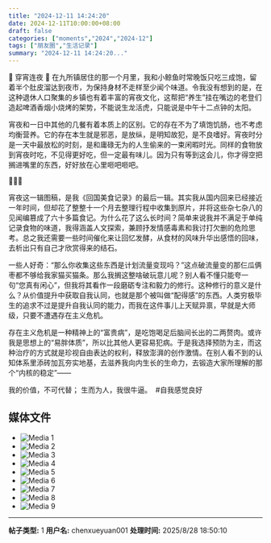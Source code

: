 ```yaml
---
title: "2024-12-11 14:24:20"
date: 2024-12-11T10:00:00+08:00
draft: false
categories: ["moments","2024","2024-12"]
tags: ["朋友圈","生活记录"]
summary: "2024-12-11 14:24:20..."
---
```


🏮 穿宵连夜 🏮
​
在九所镇居住的那一个月里，我和小鲸鱼时常晚饭只吃三成饱，留着半个肚皮溜达到夜市，为保持身材不走样至少闻个味道。令我没有想到的是，在这种退休人口聚集的乡镇也有着丰富的宵夜文化，这帮把“养生”挂在嘴边的老登们造起啤酒香烟小烧烤的架势，不能说生龙活虎，只能说是中午十二点钟的太阳。

宵夜和一日中其他的几餐有着本质上的区别。它的存在不为了填饱饥肠，也不考虑均衡营养。它的存在本生就是邪恶，是放纵，是明知故犯，是不良嗜好。宵夜时分是一天中最放松的时刻，是和庸碌无为的人生偷来的一束闲暇时光。同样的食物放到宵夜时吃，不见得更好吃，但一定最有味儿。因为只有等到这会儿，你才得空把搁进嘴里的东西，好好放在心里咂吧咂吧。

🏮🏮🏮

宵夜这一辑图稿，是我《回国美食记录》的最后一辑。其实我从国内回来已经接近一年时间，但却花了整整十一个月去整理行程中收集到原片，并将这些杂七杂八的见闻编篡成了六十多篇食记。为什么花了这么长时间？简单来说我并不满足于单纯记录食物的味道，我得涵盖人文探索，兼顾抒发情感毒素和我讨打欠删的危险思考。总之我还需要一些时间催化来让回忆发酵，从食材的风味升华出感悟的回味，去析出只有自己才欣赏得来的结石。

一些人好奇：“那么你收集这些东西是计划流量变现吗？”这点破流量变的那仨瓜俩枣都不够给我家猫买猫条。那么我搁这整啥破玩意儿呢？别人看不懂只能夸一句“您真有闲心”，但我将其看作一段磨砺专注和毅力的修行。这种修行的意义是什么？从价值提升中获取自我认同，也就是那个被叫做“配得感”的东西。人类穷极毕生的追求不过是提升自我认同的能力，而我在这件事儿上天赋异禀，早就是大师级，只要不遭遇存在主义危机。

存在主义危机是一种精神上的“富贵病”，是吃饱喝足后脑间长出的二两赘肉。或许我是思想上的“易胖体质”，所以比其他人更容易犯病。于是我选择预防为主，而这种治疗的方式就是珍视自由表达的权利，释放澎湃的创作激情。在别人看不到的认知体系里添砖加瓦夯实地基，去滋养我向内生长的生命力，去锻造大家所理解的那个“内核的稳定”——

我的价值，不可代替；
生而为人，我很牛逼。
​
​#自我感觉良好

## 媒体文件

- ![Media 1](/Moments/photos/2024-12-11/202412111424200.jpg)
- ![Media 2](/Moments/photos/2024-12-11/202412111424201.jpg)
- ![Media 3](/Moments/photos/2024-12-11/202412111424202.jpg)
- ![Media 4](/Moments/photos/2024-12-11/202412111424203.jpg)
- ![Media 5](/Moments/photos/2024-12-11/202412111424204.jpg)
- ![Media 6](/Moments/photos/2024-12-11/202412111424205.jpg)
- ![Media 7](/Moments/photos/2024-12-11/202412111424206.jpg)
- ![Media 8](/Moments/photos/2024-12-11/202412111424207.jpg)
- ![Media 9](/Moments/photos/2024-12-11/202412111424208.jpg)

---

**帖子类型:** 1
**用户名:** chenxueyuan001
**处理时间:** 2025/8/28 18:50:10